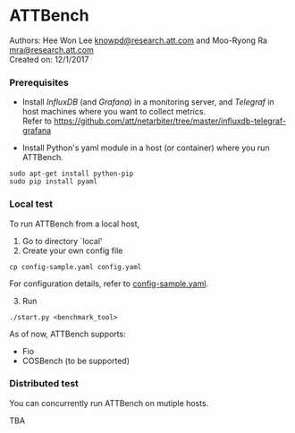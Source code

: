 # ATTBench 
Authors: Hee Won Lee <knowpd@research.att.com> and Moo-Ryong Ra <mra@research.att.com>   
Created on: 12/1/2017   

### Prerequisites
- Install *InfluxDB* (and *Grafana*) in a monitoring server, and *Telegraf* in host machines where you want to collect metrics.  
Refer to <https://github.com/att/netarbiter/tree/master/influxdb-telegraf-grafana>

- Install Python's yaml module in a host (or container) where you run ATTBench.
```
sudo apt-get install python-pip
sudo pip install pyaml
```

### Local test
To run ATTBench from a local host, 
1. Go to directory `local'
2. Create your own config file
```
cp config-sample.yaml config.yaml
```  
  For configuration details, refer to [config-sample.yaml](local/config-sample.yaml).

3. Run
```
./start.py <benchmark_tool>
```

As of now, ATTBench supports: 
  - Fio
  - COSBench (to be supported)

### Distributed test
You can concurrently run ATTBench on mutiple hosts.   

TBA
